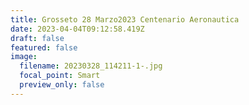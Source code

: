 ```yaml
---
title: Grosseto 28 Marzo2023 Centenario Aeronautica
date: 2023-04-04T09:12:58.419Z
draft: false
featured: false
image:
  filename: 20230328_114211-1-.jpg
  focal_point: Smart
  preview_only: false
---
```

